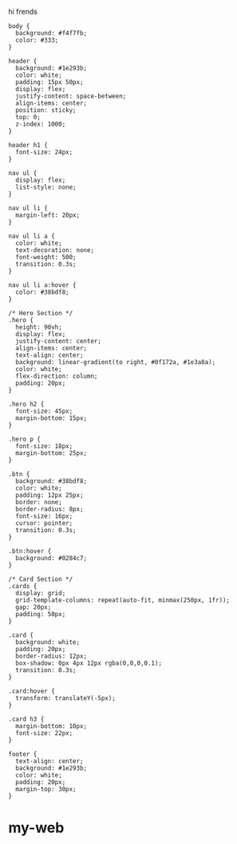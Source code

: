 hi frends 


    body {
      background: #f4f7fb;
      color: #333;
    }

    header {
      background: #1e293b;
      color: white;
      padding: 15px 50px;
      display: flex;
      justify-content: space-between;
      align-items: center;
      position: sticky;
      top: 0;
      z-index: 1000;
    }

    header h1 {
      font-size: 24px;
    }

    nav ul {
      display: flex;
      list-style: none;
    }

    nav ul li {
      margin-left: 20px;
    }

    nav ul li a {
      color: white;
      text-decoration: none;
      font-weight: 500;
      transition: 0.3s;
    }

    nav ul li a:hover {
      color: #38bdf8;
    }

    /* Hero Section */
    .hero {
      height: 90vh;
      display: flex;
      justify-content: center;
      align-items: center;
      text-align: center;
      background: linear-gradient(to right, #0f172a, #1e3a8a);
      color: white;
      flex-direction: column;
      padding: 20px;
    }

    .hero h2 {
      font-size: 45px;
      margin-bottom: 15px;
    }

    .hero p {
      font-size: 18px;
      margin-bottom: 25px;
    }

    .btn {
      background: #38bdf8;
      color: white;
      padding: 12px 25px;
      border: none;
      border-radius: 8px;
      font-size: 16px;
      cursor: pointer;
      transition: 0.3s;
    }

    .btn:hover {
      background: #0284c7;
    }

    /* Card Section */
    .cards {
      display: grid;
      grid-template-columns: repeat(auto-fit, minmax(250px, 1fr));
      gap: 20px;
      padding: 50px;
    }

    .card {
      background: white;
      padding: 20px;
      border-radius: 12px;
      box-shadow: 0px 4px 12px rgba(0,0,0,0.1);
      transition: 0.3s;
    }

    .card:hover {
      transform: translateY(-5px);
    }

    .card h3 {
      margin-bottom: 10px;
      font-size: 22px;
    }

    footer {
      text-align: center;
      background: #1e293b;
      color: white;
      padding: 20px;
      margin-top: 30px;
    }
 
  <!-- Header -->
  

# my-web

